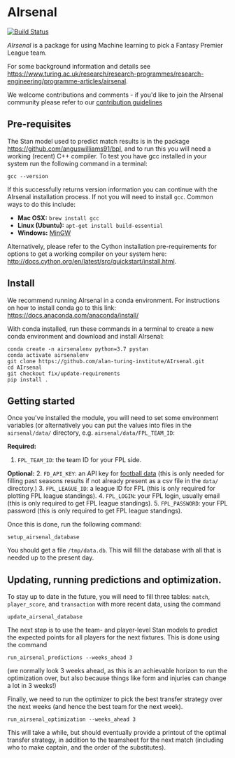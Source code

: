# AIrsenal
[![Build Status](https://travis-ci.org/alan-turing-institute/AIrsenal.svg?branch=master)](https://travis-ci.org/alan-turing-institute/AIrsenal)

*AIrsenal* is a package for using Machine learning to pick a Fantasy Premier League team.

For some background information and details see https://www.turing.ac.uk/research/research-programmes/research-engineering/programme-articles/airsenal.

We welcome contributions and comments - if you'd like to join the AIrsenal community please refer to our [contribution guidelines](https://github.com/alan-turing-institute/AIrsenal/blob/master/CONTRIBUTING.md)

## Pre-requisites

The Stan model used to predict match results is in the package https://github.com/anguswilliams91/bpl, and to run this you will need a working (recent) C++ compiler. To test you have gcc installed in your system run the following command in a terminal:
```
gcc --version
```

If this successfully returns version information you can continue with the AIrsenal installation process. If not you will need to install `gcc`. Common ways to do this include:
* **Mac OSX:** `brew install gcc`
* **Linux (Ubuntu):** `apt-get install build-essential`
* **Windows:** [MinGW](http://www.mingw.org/wiki/Getting_Started)

Alternatively, please refer to the Cython installation pre-requirements for options to get a working compiler on your system here: http://docs.cython.org/en/latest/src/quickstart/install.html.


## Install

We recommend running AIrsenal in a conda environment. For instructions on how to install conda go to this link: https://docs.anaconda.com/anaconda/install/

With conda installed, run these commands in a terminal to create a new conda environment and download and install AIrsenal:
```
conda create -n airsenalenv python=3.7 pystan
conda activate airsenalenv
git clone https://github.com/alan-turing-institute/AIrsenal.git
cd AIrsenal
git checkout fix/update-requirements
pip install .
```

## Getting started

Once you've installed the module, you will need to set some environment variables (or alternatively you can put the values into files in the ```airsenal/data/``` directory, e.g. ```airsenal/data/FPL_TEAM_ID```:

**Required:**
1. `FPL_TEAM_ID`: the team ID for your FPL side.

**Optional:**
2. `FD_API_KEY`: an API key for [football data](https://www.football-data.org/) (this is only needed for filling past seasons results if not already present as a csv file in the ```data/``` directory.)
3. `FPL_LEAGUE_ID`: a league ID for FPL (this is only required for plotting FPL league standings).
4. `FPL_LOGIN`: your FPL login, usually email (this is only required to get FPL league standings).
5. `FPL_PASSWORD`: your FPL password (this is only required to get FPL league standings).

Once this is done, run the following command:

```shell
setup_airsenal_database
```

You should get a file ```/tmp/data.db```.  This will fill the database with all that is needed up to the present day.

## Updating, running predictions and optimization.

To stay up to date in the future, you will need to fill three tables: ```match```, ```player_score```, and ```transaction```
with more recent data, using the command
```shell
update_airsenal_database
```

The next step is to use the team- and player-level Stan models to predict the expected points for all players for the next fixtures.  This is done using the command
```shell
run_airsenal_predictions --weeks_ahead 3
```
(we normally look 3 weeks ahead, as this is an achievable horizon to run the optimization over, but also because things like form and injuries can change a lot in 3 weeks!)

Finally, we need to run the optimizer to pick the best transfer strategy over the next weeks (and hence the best team for the next week).
```shell
run_airsenal_optimization --weeks_ahead 3
```
This will take a while, but should eventually provide a printout of the optimal transfer strategy, in addition to the teamsheet for the next match (including who to make captain, and the order of the substitutes).





